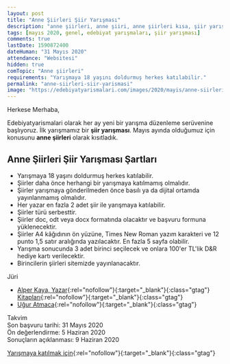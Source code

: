 ```yaml
---
layout: post
title: "Anne Şiirleri Şiir Yarışması"
description: "anne şiirleri, anne şiiri, anne şiirleri kısa, şiir yarışması 2020, şiir yarışmaları 2020"
tags: [mayıs 2020, genel, edebiyat yarışmaları, şiir yarışması]
comments: true
lastDate: 1590872400    
dateHuman: "31 Mayıs 2020"
attendance: "Websitesi"
hidden: true
comTopic: "Anne şiirleri"
requirements: "Yarışmaya 18 yaşını doldurmuş herkes katılabilir."
permalink: "anne-siirleri-siir-yarismasi"
image: "https://edebiyatyarismalari.com/images/2020/mayis/anne-siirleri-siir-yarismasi.jpg"
---
```


Herkese Merhaba,

Edebiyatyarismalari olarak her ay yeni bir yarışma düzenleme serüvenine başlıyoruz. İlk yarışmamız bir **şiir yarışması**. Mayıs ayında olduğumuz için konusunu **anne şiirleri** olarak kısıtladık.

## Anne Şiirleri Şiir Yarışması Şartları
- Yarışmaya 18 yaşını doldurmuş herkes katılabilir.
- Şiirler daha önce herhangi bir yarışmaya katılmamış olmalıdır.
- Şiirler yarışmaya gönderilmeden önce basılı ya da dijital ortamda yayınlanmamış olmalıdır.
- Her yazar en fazla 2 adet şiir ile yarışmaya katılabilir.
- Şiirler türü serbesttir.
- Şiirler doc, odt veya docx formatında olacaktır ve başvuru formuna yüklenecektir.
- Şiirler A4 kâğıdının ön yüzüne, Times New Roman yazım karakteri ve 12 punto 1,5 satır aralığında yazılacaktır. En fazla 5 sayfa olabilir.
- Yarışma sonucunda 3 adet birinci seçilecek ve onlara 100'er TL'lik D&R hediye kartı verilecektir.
- Birincilerin şiirleri sitemizde yayınlanacaktır.

Jüri  
- [Alper Kaya, Yazar](http://www.alperkaya.org/?ref=edebiyatyarismalari.com){:rel="nofollow"}{:target="_blank"}{:class="gtag"}  
[Kitapları](https://kidega.com/yazar/alper-kaya-095464?ref=edebiyatyarismalari.com){:rel="nofollow"}{:target="_blank"}{:class="gtag"}  
- [Uğur Atmaca](https://www.linkedin.com/in/atmacaugur/){:rel="nofollow"}{:target="_blank"}{:class="gtag"}  

Takvim  
Son başvuru tarihi: 31 Mayıs 2020  
Ön değerlendirme: 5 Haziran 2020  
Sonuçların açıklanması: 9 Haziran 2020  

[Yarışmaya katılmak için](https://forms.gle/CZzqcBz97PJAkpSQA){:rel="nofollow"}{:target="_blank"}{:class="gtag"}